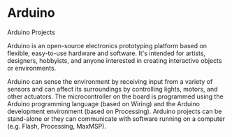 Arduino
=======

Arduino Projects

Arduino is an open-source electronics prototyping platform based on flexible, easy-to-use hardware and software. It's intended for artists, designers, hobbyists, and anyone interested in creating interactive objects or environments.

Arduino can sense the environment by receiving input from a variety of sensors and can affect its surroundings by controlling lights, motors, and other actuators. The microcontroller on the board is programmed using the Arduino programming language (based on Wiring) and the Arduino development environment (based on Processing). Arduino projects can be stand-alone or they can communicate with software running on a computer (e.g. Flash, Processing, MaxMSP). 
